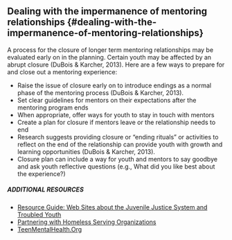 ## Dealing with the impermanence of mentoring relationships {#dealing-with-the-impermanence-of-mentoring-relationships}

A process for the closure of longer term mentoring relationships may be evaluated early on in the planning. Certain youth may be affected by an abrupt closure (DuBois &amp; Karcher, 2013). Here are a few ways to prepare for and close out a mentoring experience:

*   Raise the issue of closure early on to introduce endings as a normal phase of the mentoring process (DuBois &amp; Karcher, 2013).
*   Set clear guidelines for mentors on their expectations after the mentoring program ends
*   When appropriate, offer ways for youth to stay in touch with mentors
*   Create a plan for closure if mentors leave or the relationship needs to end
*   Research suggests providing closure or “ending rituals” or activities to reflect on the end of the relationship can provide youth with growth and learning opportunities (DuBois &amp; Karcher, 2013).
*   Closure plan can include a way for youth and mentors to say goodbye and ask youth reflective questions (e.g., What did you like best about the experience?)

<div class="table-format additional-resources"><span class="title"><h5>ADDITIONAL RESOURCES</h5></span>
<ul><li><a href="http://www.ala.org/programming/greatstories/gscresourcesweb">Resource Guide: Web Sites about the Juvenile Justice System and Troubled Youth</a></li><li><a href="http://www.alsc.ala.org/blog/2016/07/connecting-at-risk-youth/">Partnering with Homeless Serving Organizations</a></li><li><a href="http://teenmentalhealth.org/">TeenMentalHealth.Org</a></li></div>